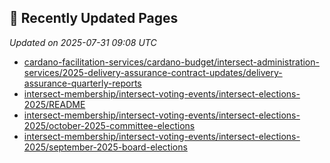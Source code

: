 ## 🔄 Recently Updated Pages

_Updated on 2025-07-31 09:08 UTC_

- [cardano-facilitation-services/cardano-budget/intersect-administration-services/2025-delivery-assurance-contract-updates/delivery-assurance-quarterly-reports](https://docs.intersectmbo.org/cardano-facilitation-services/cardano-budget/intersect-administration-services/2025-delivery-assurance-contract-updates/delivery-assurance-quarterly-reports)
- [intersect-membership/intersect-voting-events/intersect-elections-2025/README](https://docs.intersectmbo.org/intersect-membership/intersect-voting-events/intersect-elections-2025/README)
- [intersect-membership/intersect-voting-events/intersect-elections-2025/october-2025-committee-elections](https://docs.intersectmbo.org/intersect-membership/intersect-voting-events/intersect-elections-2025/october-2025-committee-elections)
- [intersect-membership/intersect-voting-events/intersect-elections-2025/september-2025-board-elections](https://docs.intersectmbo.org/intersect-membership/intersect-voting-events/intersect-elections-2025/september-2025-board-elections)
